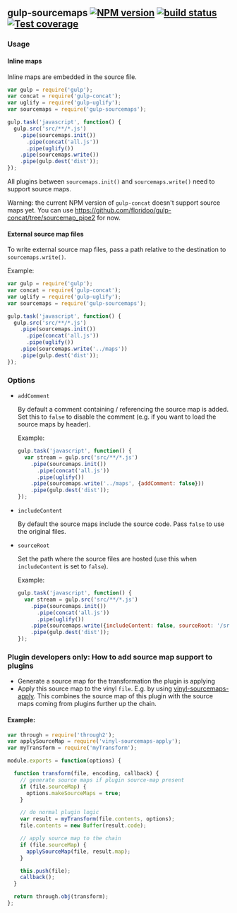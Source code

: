 ## gulp-sourcemaps  [![NPM version][npm-image]][npm-url] [![build status][travis-image]][travis-url] [![Test coverage][coveralls-image]][coveralls-url]

### Usage

#### Inline maps
Inline maps are embedded in the source file.

```javascript
var gulp = require('gulp');
var concat = require('gulp-concat');
var uglify = require('gulp-uglify');
var sourcemaps = require('gulp-sourcemaps');

gulp.task('javascript', function() {
  gulp.src('src/**/*.js')
    .pipe(sourcemaps.init())
      .pipe(concat('all.js'))
      .pipe(uglify())
    .pipe(sourcemaps.write())
    .pipe(gulp.dest('dist'));
});
```

All plugins between `sourcemaps.init()` and `sourcemaps.write()` need to support source maps.

Warning: the current NPM version of `gulp-concat` doesn't support source maps yet. You can use https://github.com/floridoo/gulp-concat/tree/sourcemap_pipe2 for now.

#### External source map files

To write external source map files, pass a path relative to the destination to `sourcemaps.write()`.

Example:
```javascript
var gulp = require('gulp');
var concat = require('gulp-concat');
var uglify = require('gulp-uglify');
var sourcemaps = require('gulp-sourcemaps');

gulp.task('javascript', function() {
  gulp.src('src/**/*.js')
    .pipe(sourcemaps.init())
      .pipe(concat('all.js'))
      .pipe(uglify())
    .pipe(sourcemaps.write('../maps'))
    .pipe(gulp.dest('dist'));
});
```


### Options

- `addComment`

  By default a comment containing / referencing the source map is added. Set this to `false` to disable the comment (e.g. if you want to load the source maps by header).

  Example:
  ```javascript
  gulp.task('javascript', function() {
    var stream = gulp.src('src/**/*.js')
      .pipe(sourcemaps.init())
        .pipe(concat('all.js'))
        .pipe(uglify())
      .pipe(sourcemaps.write('../maps', {addComment: false}))
      .pipe(gulp.dest('dist'));
  });
  ```

- `includeContent`

  By default the source maps include the source code. Pass `false` to use the original files.

- `sourceRoot`

  Set the path where the source files are hosted (use this when `includeContent` is set to `false`).

  Example:
  ```javascript
  gulp.task('javascript', function() {
    var stream = gulp.src('src/**/*.js')
      .pipe(sourcemaps.init())
        .pipe(concat('all.js'))
        .pipe(uglify())
      .pipe(sourcemaps.write({includeContent: false, sourceRoot: '/src'}))
      .pipe(gulp.dest('dist'));
  });
  ```

### Plugin developers only: How to add source map support to plugins

- Generate a source map for the transformation the plugin is applying
- Apply this source map to the vinyl `file`. E.g. by using [vinyl-sourcemaps-apply](https://github.com/floridoo/vinyl-sourcemaps-apply).
  This combines the source map of this plugin with the source maps coming from plugins further up the chain.

#### Example:

```javascript
var through = require('through2');
var applySourceMap = require('vinyl-sourcemaps-apply');
var myTransform = require('myTransform');

module.exports = function(options) {

  function transform(file, encoding, callback) {
    // generate source maps if plugin source-map present
    if (file.sourceMap) {
      options.makeSourceMaps = true;
    }

    // do normal plugin logic
    var result = myTransform(file.contents, options);
    file.contents = new Buffer(result.code);

    // apply source map to the chain
    if (file.sourceMap) {
      applySourceMap(file, result.map);
    }

    this.push(file);
    callback();
  }

  return through.obj(transform);
};
```

[npm-image]: https://img.shields.io/npm/v/gulp-sourcemaps.svg?style=flat
[npm-url]: https://npmjs.org/package/gulp-sourcemaps
[travis-image]: https://img.shields.io/travis/floridoo/gulp-sourcemaps.svg?style=flat
[travis-url]: https://travis-ci.org/floridoo/gulp-sourcemaps
[coveralls-image]: https://img.shields.io/coveralls/floridoo/gulp-sourcemaps.svg?style=flat
[coveralls-url]: https://coveralls.io/r/floridoo/gulp-sourcemaps?branch=master
